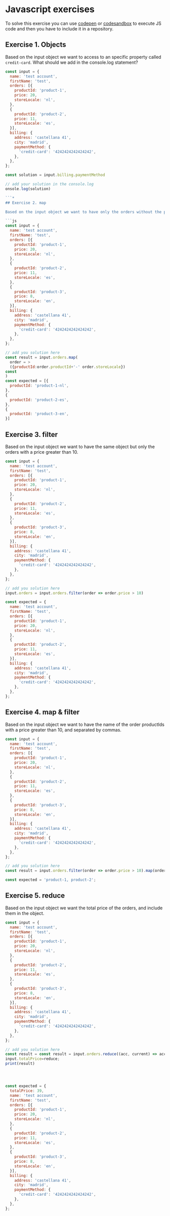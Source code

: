 # Javascript exercises

To solve this exercise you can use [codepen](https://codepen.io/) or [codesandbox](https://codesandbox.io/) to execute JS code and then you have to include it in a repository.

## Exercise 1. Objects

Based on the input object we want to access to an specific property called `credit-card`. What should we add in the console.log statement?

```js
const input = {
  name: 'test account',
  firstName: 'test',
  orders: [{
    productId: 'product-1',
    price: 20,
    storeLocale: 'nl',
  },
  {
    productId: 'product-2',
    price: 11,
    storeLocale: 'es',
  }],
  billing: {
    address: 'castellana 41',
    city: 'madrid',
    paymentMethod: {
      'credit-card': '4242424242424242',
    },
  },
};

const solution = input.billing.paymentMethod

// add your solution in the console.log
onsole.log(solution)

```*
## Exercise 2. map

Based on the input object we want to have only the orders without the price info and with the locale at the end of the productId.

```js
const input = {
  name: 'test account',
  firstName: 'test',
  orders: [{
    productId: 'product-1',
    price: 20,
    storeLocale: 'nl',
  },
  {
    productId: 'product-2',
    price: 11,
    storeLocale: 'es',
  },
  {
    productId: 'product-3',
    price: 8,
    storeLocale: 'en',
  }],
  billing: {
    address: 'castellana 41',
    city: 'madrid',
    paymentMethod: {
      'credit-card': '4242424242424242',
    },
  },
};

// add you solution here
const result = input.orders.map(
  order = > 
  ({productId:order.productId+'-' order.storeLocale})
const
)
const expected = [{
  productId: 'product-1-nl',
},
{
  productId: 'product-2-es',
},
{
  productId: 'product-3-en',
}]
```

## Exercise 3. filter

Based on the input object we want to have the same object but only the orders with a price greater than 10.

```js
const input = {
  name: 'test account',
  firstName: 'test',
  orders: [{
    productId: 'product-1',
    price: 20,
    storeLocale: 'nl',
  },
  {
    productId: 'product-2',
    price: 11,
    storeLocale: 'es',
  },
  {
    productId: 'product-3',
    price: 8,
    storeLocale: 'en',
  }],
  billing: {
    address: 'castellana 41',
    city: 'madrid',
    paymentMethod: {
      'credit-card': '4242424242424242',
    },
  },
};

// add you solution here
input.orders = input.orders.filter(order => order.price > 10)

const expected = {
  name: 'test account',
  firstName: 'test',
  orders: [{
    productId: 'product-1',
    price: 20,
    storeLocale: 'nl',
  },
  {
    productId: 'product-2',
    price: 11,
    storeLocale: 'es',
  }],
  billing: {
    address: 'castellana 41',
    city: 'madrid',
    paymentMethod: {
      'credit-card': '4242424242424242',
    },
  },
};
```

## Exercise 4. map & filter

Based on the input object we want to have the name of the order productIds with a price greater than 10, and separated by commas.

```js
const input = {
  name: 'test account',
  firstName: 'test',
  orders: [{
    productId: 'product-1',
    price: 20,
    storeLocale: 'nl',
  },
  {
    productId: 'product-2',
    price: 11,
    storeLocale: 'es',
  },
  {
    productId: 'product-3',
    price: 8,
    storeLocale: 'en',
  }],
  billing: {
    address: 'castellana 41',
    city: 'madrid',
    paymentMethod: {
      'credit-card': '4242424242424242',
    },
  },
};

// add you solution here
const result = input.orders.filter(order => order.price > 10).map(order => order.productId)

const expected = 'product-1, product-2';
```

## Exercise 5. reduce

Based on the input object we want the total price of the orders, and include them in the object.

```js
const input = {
  name: 'test account',
  firstName: 'test',
  orders: [{
    productId: 'product-1',
    price: 20,
    storeLocale: 'nl',
  },
  {
    productId: 'product-2',
    price: 11,
    storeLocale: 'es',
  },
  {
    productId: 'product-3',
    price: 8,
    storeLocale: 'en',
  }],
  billing: {
    address: 'castellana 41',
    city: 'madrid',
    paymentMethod: {
      'credit-card': '4242424242424242',
    },
  },
};

// add you solution here
const result = const result = input.orders.reduce((acc, current) => acc = acc + current.price, 0)
input.totalPrice=reduce;
print(result)




const expected = {
  totalPrice: 39,
  name: 'test account',
  firstName: 'test',
  orders: [{
    productId: 'product-1',
    price: 20,
    storeLocale: 'nl',
  },
  {
    productId: 'product-2',
    price: 11,
    storeLocale: 'es',
  },
  {
    productId: 'product-3',
    price: 8,
    storeLocale: 'en',
  }],
  billing: {
    address: 'castellana 41',
    city: 'madrid',
    paymentMethod: {
      'credit-card': '4242424242424242',
    },
  },
};
```

